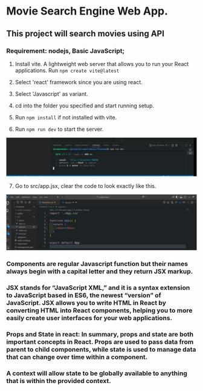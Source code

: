 # Movie Search Engine Web App.

## This project will search movies using API

### Requirement: nodejs, Basic JavaScript;

1. Install vite. A lightweight web server that allows you to run your React applications. Run `npm create vite@latest`
2. Select 'react' framework since you are using react.

3. Select 'Javascript' as variant.

4. cd into the folder you specified and start running setup.

5. Run `npm install` if not installed with vite.

6. Run `npm run dev` to start the server.

![](./img/Pasted%20image.png)

7. Go to src/app.jsx, clear the code to look exactly like this.

![](./img/Pasted%20image%20(2).png)

### Components are regular Javascript function but their names always begin with a capital letter and they return JSX markup.

### JSX stands for “JavaScript XML,” and it is a syntax extension to JavaScript based in ES6, the newest “version” of JavaScript. JSX allows you to write HTML in React by converting HTML into React components, helping you to more easily create user interfaces for your web applications.

### Props and State in react: In summary, props and state are both important concepts in React. Props are used to pass data from parent to child components, while state is used to manage data that can change over time within a component.

### A context will allow state to be globally available to anything that is within the provided context.

